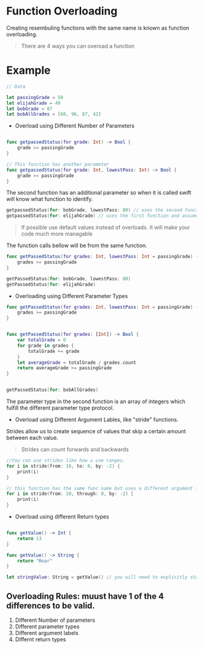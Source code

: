 # Function Overloading
Creating resembuling functions with the same name is known as function overloading.

>There are 4 ways you can overoad a function

# Example

``` swift
// Data

let passingGrade = 50
let elijahGrade = 49
let bobGrade = 87
let bobAllGrades = [60, 96, 87, 42]

```
 - Overload using Different Number of Parameters

``` swift

func getpassedStatus(for grade: Int) -> Bool {
    grade >= passingGrade
}

// This function has another parameter 
func getpassedStatus(for grade: Int, lowestPass: Int) -> Bool {
    grade >= passingGrade
}

```

The second function has an additional parameter so when it is called swift will know what function to identify. 

``` swift
getpassedStatus(for: bobGrade, lowestPass: 80) // uses the second function with a different parameter
getpassedStatus(for: elijahGrade) // uses the first function and assumes the passing grade is 50

```

> If possible use default values instead of overloads. It will make your code much more managable

The function calls bellow will be from the same function. 

``` swift
func getPassedStatus(for grades: Int, lowestPass: Int = passingGrade) -> Bool {
    grades >= passingGrade
}

getPassedStatus(for: bobGrade, lowestPass: 80)
getPassedStatus(for: elijahGrade)

```

 - Overloading using Different Parameter Types

``` swift
func getPassedStatus(for grades: Int, lowestPass: Int = passingGrade) -> Bool {
    grades >= passingGrade
}


func getPassedStatus(for grades: [Int]) -> Bool {
    var totalGrade = 0
    for grade in grades {
        totalGrade += grade
    }
    let averageGrade = totalGrade / grades.count
    return averageGrade >= passingGrade
}


getPassedStatus(for: bobAllGrades)
```
The parameter type in the second function is an array of integers which fulfill the different parameter type protocol.

 - Overload using Different Argument Lables, like "stride" functions.

Strides allow us to create sequence of values that skip a certain amount between each value.
> Strides can count forwards and backwards

``` swift
//You can use strides like how u use ranges.
for i in stride(from: 10, to: 0, by: -2) {
    print(i)
}

// this function has the same func name but uses a different argument lable.
for i in stride(from: 10, through: 0, by: -2) {
    print(i)
}

```

 - Overload using different Return types

``` swift

func getValue() -> Int {
    return 13
}

func getValue() -> String {
    return "Roar"
}

let stringValue: String = getValue() // you will need to explicitly state the value type to tell swift which function you wasnt to use.

```

## Overloading Rules: muust have 1 of the 4 differences to be valid.
 1. Different Number of parameters
 2. Different parameter types
 3. Different argument labels
 4. Differnt return types


